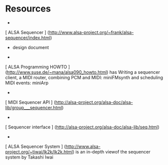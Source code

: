 #  Resources 



+  
 [
	    ALSA Sequencer
	  ] (http://www.alsa-project.org/~frank/alsa-sequencer/index.html)
- design document


+  
 [
	    ALSA Programming HOWTO
	  ] (http://www.suse.de/~mana/alsa090_howto.html)
has
	  Writing a sequencer client,
	  a MIDI router,
	  combining PCM and MIDI: miniFMsynth and
	  scheduling MIDI events: miniArp


+  
 [
	    MIDI Sequencer API
	  ] (http://alsa-project.org/alsa-doc/alsa-lib/group___sequencer.html)



+  
 [
	    Sequencer interface
	  ] (http://alsa-project.org/alsa-doc/alsa-lib/seq.html)



+  
 [
	    ALSA Sequencer System
	  ] (http://www.alsa-project.org/~tiwai/lk2k/lk2k.html)
is an in-depth viewof the sequencer system by Takashi Iwai



